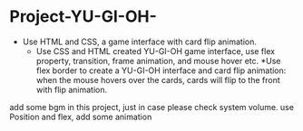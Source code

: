 # Project-YU-GI-OH-
* Use HTML and CSS, a game interface with card flip animation.
  * Use CSS and HTML created YU-GI-OH game interface, use flex property, transition, frame animation, and mouse hover etc.
  *Use flex border to create a YU-GI-OH interface and card flip animation: when the mouse hovers over the  cards, cards will flip to the front with flip animation.


add some bgm in this project, just in case please check system volume.
use Position and flex, add some animation
